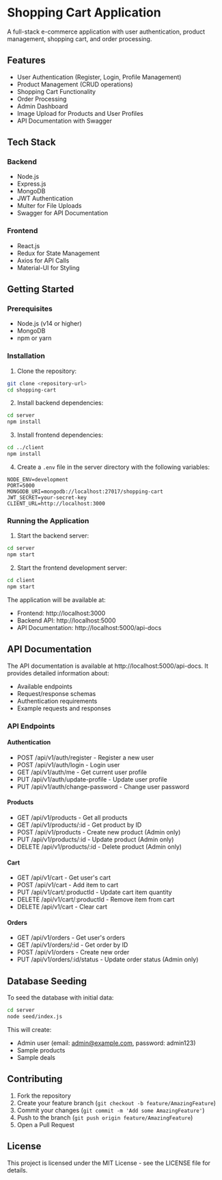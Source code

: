 # Shopping Cart Application

A full-stack e-commerce application with user authentication, product management, shopping cart, and order processing.

## Features

- User Authentication (Register, Login, Profile Management)
- Product Management (CRUD operations)
- Shopping Cart Functionality
- Order Processing
- Admin Dashboard
- Image Upload for Products and User Profiles
- API Documentation with Swagger

## Tech Stack

### Backend
- Node.js
- Express.js
- MongoDB
- JWT Authentication
- Multer for File Uploads
- Swagger for API Documentation

### Frontend
- React.js
- Redux for State Management
- Axios for API Calls
- Material-UI for Styling

## Getting Started

### Prerequisites
- Node.js (v14 or higher)
- MongoDB
- npm or yarn

### Installation

1. Clone the repository:
```bash
git clone <repository-url>
cd shopping-cart
```

2. Install backend dependencies:
```bash
cd server
npm install
```

3. Install frontend dependencies:
```bash
cd ../client
npm install
```

4. Create a `.env` file in the server directory with the following variables:
```
NODE_ENV=development
PORT=5000
MONGODB_URI=mongodb://localhost:27017/shopping-cart
JWT_SECRET=your-secret-key
CLIENT_URL=http://localhost:3000
```

### Running the Application

1. Start the backend server:
```bash
cd server
npm start
```

2. Start the frontend development server:
```bash
cd client
npm start
```

The application will be available at:
- Frontend: http://localhost:3000
- Backend API: http://localhost:5000
- API Documentation: http://localhost:5000/api-docs

## API Documentation

The API documentation is available at http://localhost:5000/api-docs. It provides detailed information about:

- Available endpoints
- Request/response schemas
- Authentication requirements
- Example requests and responses

### API Endpoints

#### Authentication
- POST /api/v1/auth/register - Register a new user
- POST /api/v1/auth/login - Login user
- GET /api/v1/auth/me - Get current user profile
- PUT /api/v1/auth/update-profile - Update user profile
- PUT /api/v1/auth/change-password - Change user password

#### Products
- GET /api/v1/products - Get all products
- GET /api/v1/products/:id - Get product by ID
- POST /api/v1/products - Create new product (Admin only)
- PUT /api/v1/products/:id - Update product (Admin only)
- DELETE /api/v1/products/:id - Delete product (Admin only)

#### Cart
- GET /api/v1/cart - Get user's cart
- POST /api/v1/cart - Add item to cart
- PUT /api/v1/cart/:productId - Update cart item quantity
- DELETE /api/v1/cart/:productId - Remove item from cart
- DELETE /api/v1/cart - Clear cart

#### Orders
- GET /api/v1/orders - Get user's orders
- GET /api/v1/orders/:id - Get order by ID
- POST /api/v1/orders - Create new order
- PUT /api/v1/orders/:id/status - Update order status (Admin only)

## Database Seeding

To seed the database with initial data:

```bash
cd server
node seed/index.js
```

This will create:
- Admin user (email: admin@example.com, password: admin123)
- Sample products
- Sample deals

## Contributing

1. Fork the repository
2. Create your feature branch (`git checkout -b feature/AmazingFeature`)
3. Commit your changes (`git commit -m 'Add some AmazingFeature'`)
4. Push to the branch (`git push origin feature/AmazingFeature`)
5. Open a Pull Request

## License

This project is licensed under the MIT License - see the LICENSE file for details. 